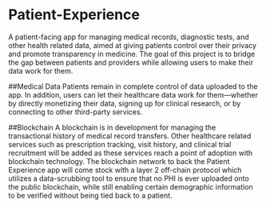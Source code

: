 # Patient-Experience
A patient-facing app for managing medical records, diagnostic tests, and other health related data, aimed at giving patients control over their privacy and promote transparency in medicine. The goal of this project is to bridge the gap between patients and providers while allowing users to make their data work for them.

##Medical Data
Patients remain in complete control of data uploaded to the app. In addition, users can let their healthcare data work for them—whether by directly monetizing their data, signing up for clinical research, or by connecting to other third-party services.

##Blockchain
A blockchain is in development for managing the transactional history of medical record transfers. Other healthcare related services such as prescription tracking, visit history, and clinical trial recruitment will be added as these services reach a point of adoption with blockchain technology. The blockchain network to back the Patient Experience app will come stock with a layer 2 off-chain protocol which utilizes a data-scrubbing tool to ensure that no PHI is ever uploaded onto the public blockchain, while still enabling certain demographic information to be verified without being tied back to a patient. 
